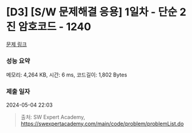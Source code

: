 # [D3] [S/W 문제해결 응용] 1일차 - 단순 2진 암호코드 - 1240 

[문제 링크](https://swexpertacademy.com/main/code/problem/problemDetail.do?contestProbId=AV15FZuqAL4CFAYD) 

### 성능 요약

메모리: 4,264 KB, 시간: 6 ms, 코드길이: 1,802 Bytes

### 제출 일자

2024-05-04 22:03



> 출처: SW Expert Academy, https://swexpertacademy.com/main/code/problem/problemList.do